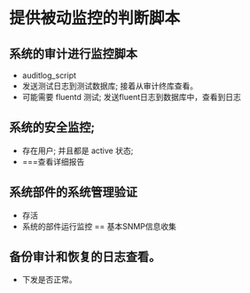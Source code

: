 # 提供被动监控的判断脚本


## 系统的审计进行监控脚本
- auditlog_script 
- 发送测试日志到测试数据库; 接着从审计终库查看。
- 可能需要 fluentd 测试; 发送fluent日志到数据库中，查看到日志


## 系统的安全监控;
- 存在用户; 并且都是 active 状态;
- ===查看详细报告


## 系统部件的系统管理验证
- 存活
- 系统的部件运行监控 == 基本SNMP信息收集


## 备份审计和恢复的日志查看。
- 下发是否正常。

